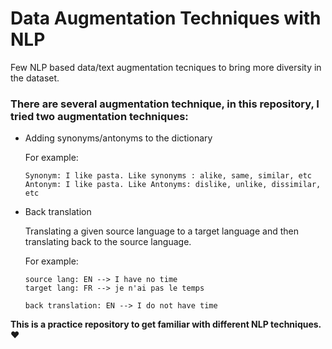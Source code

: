 # Data Augmentation Techniques with NLP

Few NLP based data/text augmentation tecniques to bring more diversity in the dataset. 

### There are several augmentation technique, in this repository, I tried two augmentation techniques:  

- Adding synonyms/antonyms to the dictionary

  For example:
  ```
  Synonym: I like pasta. Like synonyms : alike, same, similar, etc
  Antonym: I like pasta. Like Antonyms: dislike, unlike, dissimilar, etc
  ```
- Back translation

   Translating a given source language to a target language and then translating back to the source language.

   For example:
   ```
   source lang: EN --> I have no time
   target lang: FR --> je n'ai pas le temps

   back translation: EN --> I do not have time             
  ```
  
 **This is a practice repository to get familiar with different NLP techniques. ❤️**
